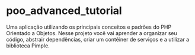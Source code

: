 # poo_advanced_tutorial
Uma aplicação utilizando os principais conceitos e padrões do PHP Orientado a Objetos. Nesse projeto você vai aprender a organizar seu código, abstrair dependências, criar um contêiner de serviços e a utilizar a biblioteca Pimple.
